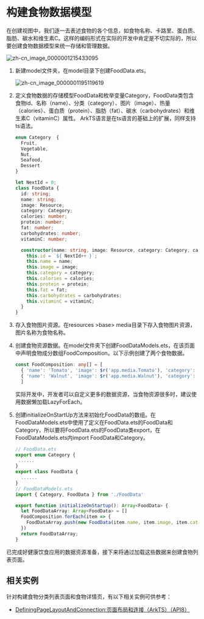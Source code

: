 # 构建食物数据模型

在创建视图中，我们逐一去表述食物的各个信息，如食物名称、卡路里、蛋白质、脂肪、碳水和维生素C。这样的编码形式在实际的开发中肯定是不切实际的，所以要创建食物数据模型来统一存储和管理数据。


![zh-cn_image_0000001215433095](figures/zh-cn_image_0000001215433095.png)


1. 新建model文件夹，在model目录下创建FoodData.ets。

   ![zh-cn_image_0000001195119619](figures/zh-cn_image_0000001195119619.png)

2. 定义食物数据的存储模型FoodData和枚举变量Category，FoodData类包含食物id、名称（name）、分类（category）、图片（image）、热量（calories）、蛋白质（protein）、脂肪（fat）、碳水（carbohydrates）和维生素C（vitaminC）属性。
   ArkTS语言是在ts语言的基础上的扩展，同样支持ts语法。

   ```ts
   enum Category  {
     Fruit,
     Vegetable,
     Nut,
     Seafood,
     Dessert
   }

   let NextId = 0;
   class FoodData {
     id: string;
     name: string;
     image: Resource;
     category: Category;
     calories: number;
     protein: number;
     fat: number;
     carbohydrates: number;
     vitaminC: number;

     constructor(name: string, image: Resource, category: Category, calories: number, protein: number, fat: number, carbohydrates: number, vitaminC: number) {
       this.id = `${ NextId++ }`;
       this.name = name;
       this.image = image;
       this.category = category;
       this.calories = calories;
       this.protein = protein;
       this.fat = fat;
       this.carbohydrates = carbohydrates;
       this.vitaminC = vitaminC;
     }
   }
   ```

3. 存入食物图片资源。在resources &gt;base&gt; media目录下存入食物图片资源，图片名称为食物名称。

4. 创建食物资源数据。在model文件夹下创建FoodDataModels.ets，在该页面中声明食物成分数组FoodComposition。以下示例创建了两个食物数据。

   ```ts
   const FoodComposition: any[] = [
     { 'name': 'Tomato', 'image': $r('app.media.Tomato'), 'category': Category.Vegetable, 'calories': 17, 'protein': 0.9, 'fat': 0.2, 'carbohydrates': 3.9, 'vitaminC': 17.8 },
     { 'name': 'Walnut', 'image': $r('app.media.Walnut'), 'category': Category.Nut, 'calories': 654 , 'protein': 15, 'fat': 65, 'carbohydrates': 14, 'vitaminC': 1.3 }
     ]
   ```

   实际开发中，开发者可以自定义更多的数据资源，当食物资源很多时，建议使用数据懒加载LazyForEach。

5. 创建initializeOnStartUp方法来初始化FoodData的数组。在FoodDataModels.ets中使用了定义在FoodData.ets的FoodData和Category，所以要将FoodData.ets的FoodData类export，在FoodDataModels.ets内import FoodData和Category。
   ```ts
   // FoodData.ets
   export enum Category {
    ......
   }
   export class FoodData {
     ......
   }
   // FoodDataModels.ets
   import { Category, FoodData } from './FoodData'

   export function initializeOnStartup(): Array<FoodData> {
     let FoodDataArray: Array<FoodData> = []
     FoodComposition.forEach(item => {
       FoodDataArray.push(new FoodData(item.name, item.image, item.category, item.calories, item.protein, item.fat, item.carbohydrates, item.vitaminC ));
     })
     return FoodDataArray;
   }
   ```


已完成好健康饮食应用的数据资源准备，接下来将通过加载这些数据来创建食物列表页面。

## 相关实例
针对构建食物分类列表页面和食物详情页，有以下相关实例可供参考：
- [DefiningPageLayoutAndConnection:页面布局和连接（ArkTS）（API8）](https://gitee.com/openharmony/applications_app_samples/tree/master/ETSUI/DefiningPageLayoutAndConnection)
